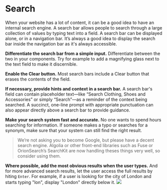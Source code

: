 # Search
When your website has a lot of content, it can be a good idea to have an internal search engine. A search bar allows people to search through a large collection of values by typing text into a field. A search bar can be displayed alone, or in a navigation bar. It’s always a good idea to display the search bar inside the navigation bar as it's always accessible.

**Differentiate the search bar from a simple input.** Differentiate between the two in your components. Try for example to add a magnifying glass next to the text field to make it discernible.

**Enable the Clear button.** Most search bars include a Clear button that erases the contents of the field.

**If necessary, provide hints and context in a search bar.** A search bar's field can contain placeholder text—like “Search Clothing, Shoes and Accessories” or simply “Search”—as a reminder of the context being searched. A succinct, one-line prompt with appropriate punctuation can also appear directly above a search bar to provide guidance.

**Make your search system fast and accurate.** No one wants to spend hours searching for information. If someone makes a typo or searches for a synonym, make sure that your system can still find the right result.
> We’re not asking you to become Google, but please have a decent search engine. Algolia or other front-end libraries such as Fuse or OrionSearch’s SearchKit are now handling theses things very well, so consider using them.

**Where possible, add the most obvious results when the user types.** And for more advanced search results, let the user access the full results by hiting `Enter`. For example, if a user is looking for the city of London and starts typing "lon", display "London" directly below it.
![](/Capture%20d%E2%80%99e%CC%81cran%202020-10-11%20a%CC%80%2013.58.07.png)